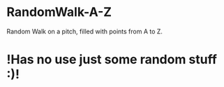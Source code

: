 # RandomWalk-A-Z
Random Walk on a pitch, filled with points from A to Z.

# !Has no use just some random stuff :)!
